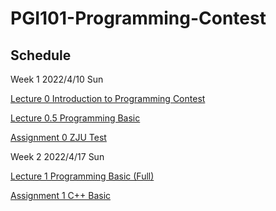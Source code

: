 # PGI101-Programming-Contest
## Schedule 
Week 1 2022/4/10 Sun 

[Lecture 0 Introduction to Programming Contest](https://github.com/PiggyHub/PGI101-Programming-Contest/blob/main/Week%201/Lecture%200.md)

[Lecture 0.5 Programming Basic](https://github.com/PiggyHub/PGI101-Programming-Contest/blob/main/Week%201/Lecture%201.md)
              
[Assignment 0 ZJU Test](https://pintia.cn/problem-sets/17/problems/type/7)

Week 2 2022/4/17 Sun 

[Lecture 1 Programming Basic (Full)](https://github.com/PiggyHub/PGI101-Programming-Contest/blob/main/Week%202/Lecture%201.md)
              
[Assignment 1 C++ Basic](https://www.luogu.com.cn/training/169426)
